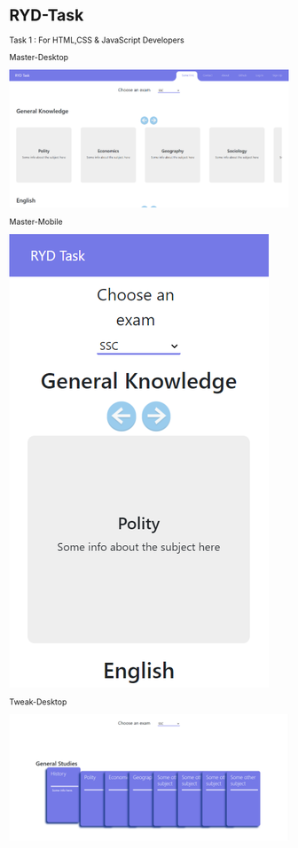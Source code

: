 # RYD-Task
Task 1 : For HTML,CSS &amp; JavaScript Developers

Master-Desktop

![Image-1](https://github.com/solarconstant/RYD-Task/blob/master/ryd-2.png?raw=true)

Master-Mobile

![Image-2](https://github.com/solarconstant/RYD-Task/blob/master/ryd-2-mobile.png)

Tweak-Desktop

![Image-3](https://github.com/solarconstant/RYD-Task/blob/master/ryd.png)
